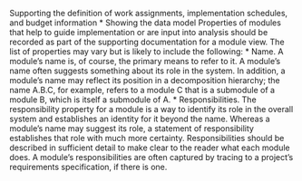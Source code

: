 Supporting the definition of work assignments, implementation schedules, and budget information *  Showing the data model Properties of modules that help to guide implementation or are input into analysis should be recorded as part of the supporting documentation for a module view. The list of properties may vary but is likely to include the following: *  Name. A module’s name is, of course, the primary means to refer to it. A module’s name often suggests something about its role in the system. In addition, a module’s name may reflect its position in a decomposition hierarchy; the name A.B.C, for example, refers to a module C that is a submodule of a module B, which is itself a submodule of A. *  Responsibilities. The responsibility property for a module is a way to identify its role in the overall system and establishes an identity for it beyond the name. Whereas a module’s name may suggest its role, a statement of responsibility establishes that role with much more certainty. Responsibilities should be described in sufficient detail to make clear to the reader what each module does. A module’s responsibilities are often captured by tracing to a project’s requirements specification, if there is one.